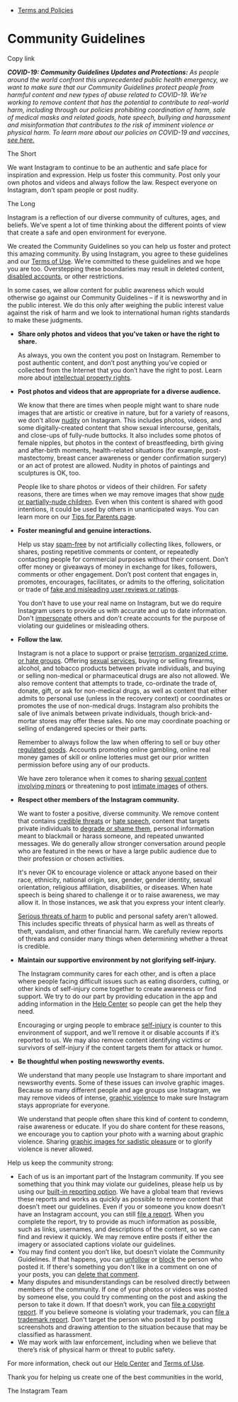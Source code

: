 *   [Terms and Policies](https://help.instagram.com/1417489251945243/?helpref=breadcrumb)

Community Guidelines
====================

Copy link

_**COVID-19: Community Guidelines Updates and Protections:** As people around the world confront this unprecedented public health emergency, we want to make sure that our Community Guidelines protect people from harmful content and new types of abuse related to COVID-19. We’re working to remove content that has the potential to contribute to real-world harm, including through our policies prohibiting coordination of harm, sale of medical masks and related goods, hate speech, bullying and harassment and misinformation that contributes to the risk of imminent violence or physical harm. To learn more about our policies on COVID-19 and vaccines, [see here.](https://help.instagram.com/697825587576762?helpref=faq_content)_

The Short

We want Instagram to continue to be an authentic and safe place for inspiration and expression. Help us foster this community. Post only your own photos and videos and always follow the law. Respect everyone on Instagram, don’t spam people or post nudity.

The Long

Instagram is a reflection of our diverse community of cultures, ages, and beliefs. We’ve spent a lot of time thinking about the different points of view that create a safe and open environment for everyone.

We created the Community Guidelines so you can help us foster and protect this amazing community. By using Instagram, you agree to these guidelines and our [Terms of Use](https://www.instagram.com/legal/terms). We’re committed to these guidelines and we hope you are too. Overstepping these boundaries may result in deleted content, [disabled accounts](https://help.instagram.com/366993040048856?helpref=faq_content), or other restrictions.

In some cases, we allow content for public awareness which would otherwise go against our Community Guidelines – if it is newsworthy and in the public interest. We do this only after weighing the public interest value against the risk of harm and we look to international human rights standards to make these judgments.

*   **Share only photos and videos that you’ve taken or have the right to share.**
    
    As always, you own the content you post on Instagram. Remember to post authentic content, and don’t post anything you’ve copied or collected from the Internet that you don’t have the right to post. Learn more about [intellectual property rights](https://help.instagram.com/126382350847838?helpref=faq_content).
    
*   **Post photos and videos that are appropriate for a diverse audience.**
    
    We know that there are times when people might want to share nude images that are artistic or creative in nature, but for a variety of reasons, we don’t allow [nudity](https://l.instagram.com/?u=https%3A%2F%2Fwww.facebook.com%2Fcommunitystandards%2Fadult_nudity_sexual_activity&e=AT3VSHrZTTGPxJZps_GiUDYuTI9OPChO61u7Gyl3F5JXDuHxjXlHRE9dOEDAgoJY-k0qafI2uoEKKj2rwnTNvgqFO72EBebP3U10Kh2RrN7pJZC2y0y7cauY7xf0hyhnM1TeQQkMZHH-gNhHYPy2nQ) on Instagram. This includes photos, videos, and some digitally-created content that show sexual intercourse, genitals, and close-ups of fully-nude buttocks. It also includes some photos of female nipples, but photos in the context of breastfeeding, birth giving and after-birth moments, health-related situations (for example, post-mastectomy, breast cancer awareness or gender confirmation surgery) or an act of protest are allowed. Nudity in photos of paintings and sculptures is OK, too.
    
    People like to share photos or videos of their children. For safety reasons, there are times when we may remove images that show [nude or partially-nude children](https://l.instagram.com/?u=https%3A%2F%2Fwww.facebook.com%2Fcommunitystandards%2Fchild_nudity_sexual_exploitation&e=AT3VSHrZTTGPxJZps_GiUDYuTI9OPChO61u7Gyl3F5JXDuHxjXlHRE9dOEDAgoJY-k0qafI2uoEKKj2rwnTNvgqFO72EBebP3U10Kh2RrN7pJZC2y0y7cauY7xf0hyhnM1TeQQkMZHH-gNhHYPy2nQ). Even when this content is shared with good intentions, it could be used by others in unanticipated ways. You can learn more on our [Tips for Parents page](https://help.instagram.com/154475974694511/?helpref=faq_content).
    
*   **Foster meaningful and genuine interactions.**
    
    Help us stay [spam-free](https://l.instagram.com/?u=https%3A%2F%2Fwww.facebook.com%2Fcommunitystandards%2Fspam&e=AT3VSHrZTTGPxJZps_GiUDYuTI9OPChO61u7Gyl3F5JXDuHxjXlHRE9dOEDAgoJY-k0qafI2uoEKKj2rwnTNvgqFO72EBebP3U10Kh2RrN7pJZC2y0y7cauY7xf0hyhnM1TeQQkMZHH-gNhHYPy2nQ) by not artificially collecting likes, followers, or shares, posting repetitive comments or content, or repeatedly contacting people for commercial purposes without their consent. Don’t offer money or giveaways of money in exchange for likes, followers, comments or other engagement. Don’t post content that engages in, promotes, encourages, facilitates, or admits to the offering, solicitation or trade of [fake and misleading user reviews or ratings](https://l.instagram.com/?u=https%3A%2F%2Fwww.facebook.com%2Fcommunitystandards%2Ffraud_deception&e=AT3VSHrZTTGPxJZps_GiUDYuTI9OPChO61u7Gyl3F5JXDuHxjXlHRE9dOEDAgoJY-k0qafI2uoEKKj2rwnTNvgqFO72EBebP3U10Kh2RrN7pJZC2y0y7cauY7xf0hyhnM1TeQQkMZHH-gNhHYPy2nQ).
    
    You don’t have to use your real name on Instagram, but we do require Instagram users to provide us with accurate and up to date information. Don't [impersonate](https://l.instagram.com/?u=https%3A%2F%2Fwww.facebook.com%2Fcommunitystandards%2Fmisrepresentation&e=AT3VSHrZTTGPxJZps_GiUDYuTI9OPChO61u7Gyl3F5JXDuHxjXlHRE9dOEDAgoJY-k0qafI2uoEKKj2rwnTNvgqFO72EBebP3U10Kh2RrN7pJZC2y0y7cauY7xf0hyhnM1TeQQkMZHH-gNhHYPy2nQ) others and don't create accounts for the purpose of violating our guidelines or misleading others.
    
*   **Follow the law.**
    
    Instagram is not a place to support or praise [terrorism, organized crime, or hate groups](https://l.instagram.com/?u=https%3A%2F%2Fwww.facebook.com%2Fcommunitystandards%2Fdangerous_individuals_organizations&e=AT3VSHrZTTGPxJZps_GiUDYuTI9OPChO61u7Gyl3F5JXDuHxjXlHRE9dOEDAgoJY-k0qafI2uoEKKj2rwnTNvgqFO72EBebP3U10Kh2RrN7pJZC2y0y7cauY7xf0hyhnM1TeQQkMZHH-gNhHYPy2nQ). Offering [sexual services](https://l.instagram.com/?u=https%3A%2F%2Fwww.facebook.com%2Fcommunitystandards%2Fsexual_solicitation&e=AT3VSHrZTTGPxJZps_GiUDYuTI9OPChO61u7Gyl3F5JXDuHxjXlHRE9dOEDAgoJY-k0qafI2uoEKKj2rwnTNvgqFO72EBebP3U10Kh2RrN7pJZC2y0y7cauY7xf0hyhnM1TeQQkMZHH-gNhHYPy2nQ), buying or selling firearms, alcohol, and tobacco products between private individuals, and buying or selling non-medical or pharmaceutical drugs are also not allowed. We also remove content that attempts to trade, co-ordinate the trade of, donate, gift, or ask for non-medical drugs, as well as content that either admits to personal use (unless in the recovery context) or coordinates or promotes the use of non-medical drugs. Instagram also prohibits the sale of live animals between private individuals, though brick-and-mortar stores may offer these sales. No one may coordinate poaching or selling of endangered species or their parts.
    
    Remember to always follow the law when offering to sell or buy other [regulated goods](https://l.instagram.com/?u=https%3A%2F%2Fwww.facebook.com%2Fcommunitystandards%2Fregulated_goods&e=AT3VSHrZTTGPxJZps_GiUDYuTI9OPChO61u7Gyl3F5JXDuHxjXlHRE9dOEDAgoJY-k0qafI2uoEKKj2rwnTNvgqFO72EBebP3U10Kh2RrN7pJZC2y0y7cauY7xf0hyhnM1TeQQkMZHH-gNhHYPy2nQ). Accounts promoting online gambling, online real money games of skill or online lotteries must get our prior written permission before using any of our products.
    
    We have zero tolerance when it comes to sharing [sexual content involving minors](https://l.instagram.com/?u=https%3A%2F%2Fwww.facebook.com%2Fcommunitystandards%2Fchild_nudity_sexual_exploitation&e=AT3VSHrZTTGPxJZps_GiUDYuTI9OPChO61u7Gyl3F5JXDuHxjXlHRE9dOEDAgoJY-k0qafI2uoEKKj2rwnTNvgqFO72EBebP3U10Kh2RrN7pJZC2y0y7cauY7xf0hyhnM1TeQQkMZHH-gNhHYPy2nQ) or threatening to post [intimate images](https://l.instagram.com/?u=https%3A%2F%2Fwww.facebook.com%2Fcommunitystandards%2Fsexual_exploitation_adults&e=AT3VSHrZTTGPxJZps_GiUDYuTI9OPChO61u7Gyl3F5JXDuHxjXlHRE9dOEDAgoJY-k0qafI2uoEKKj2rwnTNvgqFO72EBebP3U10Kh2RrN7pJZC2y0y7cauY7xf0hyhnM1TeQQkMZHH-gNhHYPy2nQ) of others.
    
*   **Respect other members of the Instagram community.**
    
    We want to foster a positive, diverse community. We remove content that contains [credible threats](https://l.instagram.com/?u=https%3A%2F%2Fwww.facebook.com%2Fcommunitystandards%2Fcredible_violence&e=AT3VSHrZTTGPxJZps_GiUDYuTI9OPChO61u7Gyl3F5JXDuHxjXlHRE9dOEDAgoJY-k0qafI2uoEKKj2rwnTNvgqFO72EBebP3U10Kh2RrN7pJZC2y0y7cauY7xf0hyhnM1TeQQkMZHH-gNhHYPy2nQ) or [hate speech](https://l.instagram.com/?u=https%3A%2F%2Fwww.facebook.com%2Fcommunitystandards%2Fhate_speech&e=AT3VSHrZTTGPxJZps_GiUDYuTI9OPChO61u7Gyl3F5JXDuHxjXlHRE9dOEDAgoJY-k0qafI2uoEKKj2rwnTNvgqFO72EBebP3U10Kh2RrN7pJZC2y0y7cauY7xf0hyhnM1TeQQkMZHH-gNhHYPy2nQ), content that targets private individuals to [degrade or shame them](https://l.instagram.com/?u=https%3A%2F%2Fwww.facebook.com%2Fcommunitystandards%2Fbullying&e=AT3VSHrZTTGPxJZps_GiUDYuTI9OPChO61u7Gyl3F5JXDuHxjXlHRE9dOEDAgoJY-k0qafI2uoEKKj2rwnTNvgqFO72EBebP3U10Kh2RrN7pJZC2y0y7cauY7xf0hyhnM1TeQQkMZHH-gNhHYPy2nQ), personal information meant to blackmail or harass someone, and repeated unwanted messages. We do generally allow stronger conversation around people who are featured in the news or have a large public audience due to their profession or chosen activities.
    
    It's never OK to encourage violence or attack anyone based on their race, ethnicity, national origin, sex, gender, gender identity, sexual orientation, religious affiliation, disabilities, or diseases. When hate speech is being shared to challenge it or to raise awareness, we may allow it. In those instances, we ask that you express your intent clearly.
    
    [Serious threats of harm](https://l.instagram.com/?u=https%3A%2F%2Fwww.facebook.com%2Fcommunitystandards%2Fcredible_violence&e=AT3VSHrZTTGPxJZps_GiUDYuTI9OPChO61u7Gyl3F5JXDuHxjXlHRE9dOEDAgoJY-k0qafI2uoEKKj2rwnTNvgqFO72EBebP3U10Kh2RrN7pJZC2y0y7cauY7xf0hyhnM1TeQQkMZHH-gNhHYPy2nQ) to public and personal safety aren't allowed. This includes specific threats of physical harm as well as threats of theft, vandalism, and other financial harm. We carefully review reports of threats and consider many things when determining whether a threat is credible.
    
*   **Maintain our supportive environment by not glorifying self-injury.**
    
    The Instagram community cares for each other, and is often a place where people facing difficult issues such as eating disorders, cutting, or other kinds of self-injury come together to create awareness or find support. We try to do our part by providing education in the app and adding information in the [Help Center](https://help.instagram.com/) so people can get the help they need.
    
    Encouraging or urging people to embrace [self-injury](https://l.instagram.com/?u=https%3A%2F%2Fwww.facebook.com%2Fcommunitystandards%2Fsuicide_self_injury_violence&e=AT3VSHrZTTGPxJZps_GiUDYuTI9OPChO61u7Gyl3F5JXDuHxjXlHRE9dOEDAgoJY-k0qafI2uoEKKj2rwnTNvgqFO72EBebP3U10Kh2RrN7pJZC2y0y7cauY7xf0hyhnM1TeQQkMZHH-gNhHYPy2nQ) is counter to this environment of support, and we’ll remove it or disable accounts if it’s reported to us. We may also remove content identifying victims or survivors of self-injury if the content targets them for attack or humor.
    
*   **Be thoughtful when posting newsworthy events.**
    
    We understand that many people use Instagram to share important and newsworthy events. Some of these issues can involve graphic images. Because so many different people and age groups use Instagram, we may remove videos of intense, [graphic violence](https://l.instagram.com/?u=https%3A%2F%2Fwww.facebook.com%2Fcommunitystandards%2Fgraphic_violence&e=AT3VSHrZTTGPxJZps_GiUDYuTI9OPChO61u7Gyl3F5JXDuHxjXlHRE9dOEDAgoJY-k0qafI2uoEKKj2rwnTNvgqFO72EBebP3U10Kh2RrN7pJZC2y0y7cauY7xf0hyhnM1TeQQkMZHH-gNhHYPy2nQ) to make sure Instagram stays appropriate for everyone.
    
    We understand that people often share this kind of content to condemn, raise awareness or educate. If you do share content for these reasons, we encourage you to caption your photo with a warning about graphic violence. Sharing [graphic images for sadistic pleasure](https://l.instagram.com/?u=https%3A%2F%2Fwww.facebook.com%2Fcommunitystandards%2Fcruel_insensitive&e=AT3VSHrZTTGPxJZps_GiUDYuTI9OPChO61u7Gyl3F5JXDuHxjXlHRE9dOEDAgoJY-k0qafI2uoEKKj2rwnTNvgqFO72EBebP3U10Kh2RrN7pJZC2y0y7cauY7xf0hyhnM1TeQQkMZHH-gNhHYPy2nQ) or to glorify violence is never allowed.
    

Help us keep the community strong:

*   Each of us is an important part of the Instagram community. If you see something that you think may violate our guidelines, please help us by using our [built-in reporting option](https://help.instagram.com/165828726894770?helpref=faq_content). We have a global team that reviews these reports and works as quickly as possible to remove content that doesn’t meet our guidelines. Even if you or someone you know doesn’t have an Instagram account, you can still [file a report](https://help.instagram.com/contact/383679321740945). When you complete the report, try to provide as much information as possible, such as links, usernames, and descriptions of the content, so we can find and review it quickly. We may remove entire posts if either the imagery or associated captions violate our guidelines.
*   You may find content you don’t like, but doesn’t violate the Community Guidelines. If that happens, you can [unfollow](https://help.instagram.com/286340048138725?helpref=faq_content) or [block](https://help.instagram.com/426700567389543/?helpref=faq_content) the person who posted it. If there's something you don't like in a comment on one of your posts, you can [delete that comment](https://help.instagram.com/289098941190483?helpref=faq_content).
*   Many disputes and misunderstandings can be resolved directly between members of the community. If one of your photos or videos was posted by someone else, you could try commenting on the post and asking the person to take it down. If that doesn’t work, you can [file a copyright report](https://help.instagram.com/126382350847838?helpref=faq_content). If you believe someone is violating your trademark, you can [file a trademark report](https://help.instagram.com/222826637847963?helpref=faq_content). Don't target the person who posted it by posting screenshots and drawing attention to the situation because that may be classified as harassment.
*   We may work with law enforcement, including when we believe that there’s risk of physical harm or threat to public safety.

For more information, check out our [Help Center](https://help.instagram.com/) and [Terms of Use](https://l.instagram.com/?u=http%3A%2F%2Finstagram.com%2Flegal%2Fterms%2F%23&e=AT3VSHrZTTGPxJZps_GiUDYuTI9OPChO61u7Gyl3F5JXDuHxjXlHRE9dOEDAgoJY-k0qafI2uoEKKj2rwnTNvgqFO72EBebP3U10Kh2RrN7pJZC2y0y7cauY7xf0hyhnM1TeQQkMZHH-gNhHYPy2nQ).

Thank you for helping us create one of the best communities in the world,

The Instagram Team